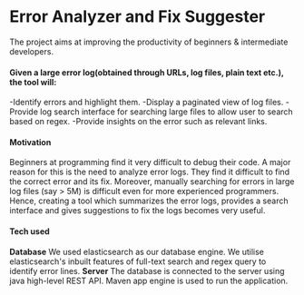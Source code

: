 # Error Analyzer and Fix Suggester
The project aims at improving the productivity of beginners & intermediate developers.

#### Given a large error log(obtained through URLs, log files, plain text etc.), the tool will:
-Identify errors and highlight them.
-Display a paginated view of log files.
-Provide log search interface for searching large files to allow user to search based on regex.
-Provide insights on the error such as relevant links.
#### Motivation
Beginners at programming find it very difficult to debug their code. A major reason for this is the need to analyze error logs. They find it difficult to find the correct error and its fix.
Moreover, manually searching for errors in large log files (say > 5M) is difficult even for more experienced programmers. Hence, creating a tool which summarizes the error logs, provides a search interface and gives suggestions to fix the logs becomes very useful.

#### Tech used
**Database**
We used elasticsearch as our database engine. We utilise elasticsearch's inbuilt features of full-text search and regex query to identify error lines.
**Server**
The database is connected to the server using java high-level REST API. Maven app engine is used to run the application.
